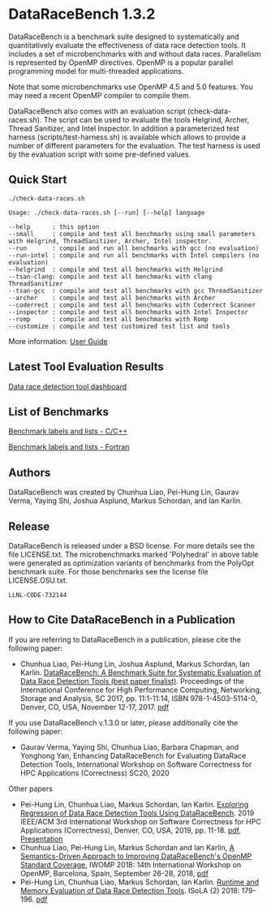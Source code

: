 # DataRaceBench 1.3.2

DataRaceBench is a benchmark suite designed to systematically and
quantitatively evaluate the effectiveness of data race detection
tools. It includes a set of microbenchmarks with and without data
races. Parallelism is represented by OpenMP directives. OpenMP is a
popular parallel programming model for multi-threaded applications.

Note that some microbenchmarks use OpenMP 4.5 and 5.0 features. 
You may need a recent OpenMP compiler to compile them. 

DataRaceBench also comes with an evaluation script
(check-data-races.sh). The script can be used to evaluate the tools
Helgrind, Archer, Thread Sanitizer, and Intel Inspector. In addition a
parameterized test harness (scripts/test-harness.sh) is available
which allows to provide a number of different parameters for the
evaluation. The test harness is used by the evaluation script with
some pre-defined values.

## Quick Start

```
./check-data-races.sh

Usage: ./check-data-races.sh [--run] [--help] language

--help      : this option
--small     : compile and test all benchmarks using small parameters with Helgrind, ThreadSanitizer, Archer, Intel inspector.
--run       : compile and run all benchmarks with gcc (no evaluation)
--run-intel : compile and run all benchmarks with Intel compilers (no evaluation)
--helgrind  : compile and test all benchmarks with Helgrind
--tsan-clang: compile and test all benchmarks with clang ThreadSanitizer
--tsan-gcc  : compile and test all benchmarks with gcc ThreadSanitizer
--archer    : compile and test all benchmarks with Archer
--coderrect : compile and test all benchmarks with Coderrect Scanner
--inspector : compile and test all benchmarks with Intel Inspector
--romp      : compile and test all benchmarks with Romp
--customize : compile and test customized test list and tools
```

More information: [User Guide](https://github.com/LLNL/dataracebench/blob/master/user_guide.md)

## Latest Tool Evaluation Results
[Data race detection tool dashboard](https://github.com/LLNL/dataracebench/wiki/Tool-Evaluation-Dashboard)

## List of Benchmarks

[Benchmark labels and lists - C/C++](https://github.com/LLNL/dataracebench/blob/master/benchmarkList.md)

[Benchmark labels and lists - Fortran](https://github.com/LLNL/dataracebench/blob/master/benchmarkListFortran.md)

## Authors

DataRaceBench was created by Chunhua Liao, Pei-Hung Lin, Gaurav Verma, Yaying Shi, Joshua Asplund, Markus Schordan, and Ian Karlin.

## Release

DataRaceBench is released under a BSD license. For more details see
the file LICENSE.txt. The microbenchmarks marked 'Polyhedral' in above
table were generated as optimization variants of benchmarks from the
PolyOpt benchmark suite. For those benchmarks see the license file
LICENSE.OSU.txt.

`LLNL-CODE-732144`

## How to Cite DataRaceBench in a Publication

If you are referring to DataRaceBench in a publication, please cite the following paper:

* Chunhua Liao, Pei-Hung Lin, Joshua Asplund, Markus Schordan, Ian Karlin.
[DataRaceBench: A Benchmark Suite for Systematic Evaluation of Data Race Detection Tools (best paper finalist)](https://dl.acm.org/citation.cfm?doid=3126908.3126958).
Proceedings of the International Conference for High Performance Computing, Networking, Storage and Analysis, SC 2017, pp. 11:1-11:14, ISBN 978-1-4503-5114-0, Denver, CO, USA, November 12-17, 2017. [pdf](https://github.com/LLNL/dataracebench/blob/master/docs/DataRaceBench-SC17.pdf)

If you use DataRaceBench v.1.3.0 or later, please additionally cite the following paper:
* Gaurav Verma, Yaying Shi, Chunhua Liao, Barbara Chapman, and Yonghong Yan, Enhancing DataRaceBench for Evaluating DataRace Detection Tools, International Workshop on Software Correctness for HPC Applications (Correctness) SC20, 2020

Other papers
* Pei-Hung Lin, Chunhua Liao, Markus Schordan, Ian Karlin. [Exploring Regression of Data Race Detection Tools Using DataRaceBench](https://ieeexplore.ieee.org/abstract/document/8951036). 2019 IEEE/ACM 3rd International Workshop on Software Correctness for HPC Applications (Correctness), Denver, CO, USA, 2019, pp. 11-18. [pdf](https://github.com/LLNL/dataracebench/blob/master/docs/ExploringRegressionOfDataRaceDetectionTools-SC19.pdf), [Presentation](https://github.com/LLNL/dataracebench/blob/master/docs/2019-11-18-RegressionOfDataRaceTools-SC19.pdf)
* Chunhua Liao, Pei-Hung Lin, Markus Schordan and Ian Karlin, [A Semantics-Driven Approach to Improving DataRaceBench's OpenMP Standard Coverage](https://www.springerprofessional.de/en/a-semantics-driven-approach-to-improving-dataracebench-s-openmp-/16134302), IWOMP 2018: 14th International Workshop on OpenMP, Barcelona, Spain, September 26-28, 2018, [pdf](https://github.com/LLNL/dataracebench/blob/master/docs/Semantics-DrivenImprovingCoverage-IWOMP2018.pdf)
* Pei-Hung Lin, Chunhua Liao, Markus Schordan, Ian Karlin. [Runtime and Memory Evaluation of Data Race Detection Tools](https://link.springer.com/chapter/10.1007/978-3-030-03421-4_13). ISoLA (2) 2018: 179-196. [pdf](https://github.com/LLNL/dataracebench/blob/master/docs/2018-Runtime-Memory-Evaluation-DataRaceBench.pdf)
